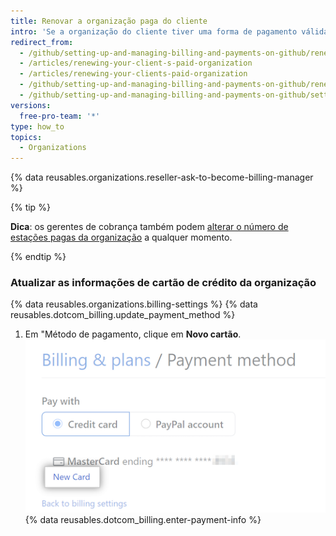 ```yaml
---
title: Renovar a organização paga do cliente
intro: 'Se a organização do cliente tiver uma forma de pagamento válida registrada, a assinatura anual será renovada automaticamente. Os gerentes de cobrança podem visualizar e atualizar a forma de pagamento e a assinatura da organização.'
redirect_from:
  - /github/setting-up-and-managing-billing-and-payments-on-github/renewing-your-clients-paid-organization
  - /articles/renewing-your-client-s-paid-organization
  - /articles/renewing-your-clients-paid-organization
  - /github/setting-up-and-managing-billing-and-payments-on-github/renewing-your-clients-paid-organization
  - /github/setting-up-and-managing-billing-and-payments-on-github/setting-up-paid-organizations-for-procurement-companies/renewing-your-clients-paid-organization
versions:
  free-pro-team: '*'
type: how_to
topics:
  - Organizations
---
```


{% data reusables.organizations.reseller-ask-to-become-billing-manager %}

{% tip %}

**Dica**: os gerentes de cobrança também podem [alterar o número de estações pagas da organização](/articles/upgrading-or-downgrading-your-client-s-paid-organization) a qualquer momento.

{% endtip %}

### Atualizar as informações de cartão de crédito da organização

{% data reusables.organizations.billing-settings %}
{% data reusables.dotcom_billing.update_payment_method %}
1. Em "Método de pagamento, clique em **Novo cartão**. ![Botão de Cobrança de novo cartão](/assets/images/help/billing/billing-new-card-button.png)
{% data reusables.dotcom_billing.enter-payment-info %}
